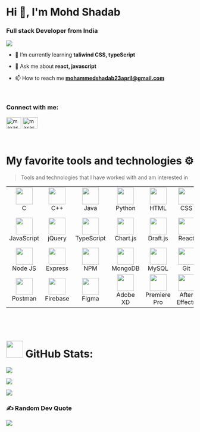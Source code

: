 <h1 align="left">Hi 👋, I'm Mohd Shadab</h1>
<h3 align="left">Full stack Developer from India</h3>

[![](https://visitcount.itsvg.in/api?id=MAXASSASSINS&icon=5&color=1)](https://visitcount.itsvg.in)

- 🌱 I’m currently learning **taliwind CSS, typeScript**

- 💬 Ask me about **react, javascript**

- 📫 How to reach me **mohammedshadab23april@gmail.com**

<br>

<h3 align="left">Connect with me:</h3>
<p align="left">

<a href="https://www.leetcode.com/maxassassins" target="blank"><img align="center" src="https://raw.githubusercontent.com/rahuldkjain/github-profile-readme-generator/master/src/images/icons/Social/leet-code.svg" alt="maxassassins" height="30" width="40" /></a>
<a href="https://auth.geeksforgeeks.org/user/maxassassin" target="blank"><img align="center" src="https://raw.githubusercontent.com/rahuldkjain/github-profile-readme-generator/master/src/images/icons/Social/geeks-for-geeks.svg" alt="maxassassin" height="30" width="40" /></a>
</p>

<br>


#  My favorite tools and technologies ⚙️
> Tools and technologies that I have worked with and am interested in 

<table>

  <tr>
  <!-- C -->
  <td align="center" width="96">
    <img 
    src="https://res.cloudinary.com/dyod45bn8/image/upload/v1676227978/My_Github_Profile/icons8-c-programming-96_es679w.png" 
    width="45" height="45" />
    <br>C
  </td>

  <!-- C++ -->
  <td align="center"  width="96">
      <img 
      src="https://res.cloudinary.com/dyod45bn8/image/upload/v1676227977/My_Github_Profile/cpp-icon_t0nptw.svg" width="45" height="45" />
      <br>C++
  </td>

  <!-- Java -->
  <td align="center" width="96">
    <img 
    src="https://res.cloudinary.com/dyod45bn8/image/upload/v1676227979/My_Github_Profile/java-icon_rwaylx.svg" width="45" height="45" />
    <br>Java
  </td>

  <!-- Python -->
  <td align="center" width="96">
    <img 
    src="https://res.cloudinary.com/dyod45bn8/image/upload/v1676227981/My_Github_Profile/python-icon_zo72dl.svg" width="45" height="45" />
    <br>Python
  </td>

  <!-- HTML -->
  <td align="center" width="96">
    <img 
    src="https://res.cloudinary.com/dyod45bn8/image/upload/v1676300204/My_Github_Profile/html_ubptze.png" width="45" height="45" />
    <br>HTML
  </td>

  <!-- CSS -->
  <td align="center" width="96">
    <img 
    src="https://res.cloudinary.com/dyod45bn8/image/upload/v1676300112/My_Github_Profile/css3_ft82g9.png" width="45" height="45" />
    <br>CSS
  </td>

  <!-- Bootstrap -->
  <td align="center" width="96">
    <img 
    src="https://res.cloudinary.com/dyod45bn8/image/upload/v1677749309/My_Github_Profile/bootstrap-logo-shadow_z1pi98.png" width="45" height="45" />
    <br>Bootstrap
  </td>

  <!-- SASS -->
  <td align="center" width="96">
    <img 
    src="https://res.cloudinary.com/dyod45bn8/image/upload/v1676227983/My_Github_Profile/sass-icon_cclhok.svg" width="45" height="45" />
    <br>SASS
  </td>

  <!-- tailwind CSS -->
  <td align="center" width="96">
    <img 
    src="https://res.cloudinary.com/dyod45bn8/image/upload/v1676302100/My_Github_Profile/tailwind-css_qon5ll.svg" width="45" height="45" />
    <br>Tailwind
  </td>
  
  </tr>

  <tr>

  <!-- JavaScript -->
  <td align="center" width="96">
    <img 
    src="https://res.cloudinary.com/dyod45bn8/image/upload/v1676227980/My_Github_Profile/js-icon_rmpr90.svg" width="45" height="45" />
    <br>JavaScript
  </td>

  <!-- jquery -->
  <td align="center" width="96">
    <img 
    src="https://res.cloudinary.com/dyod45bn8/image/upload/v1676227980/My_Github_Profile/jquery_icon-1320185152994214115_xrwbtk.svg" width="45" height="45" />
    <br>jQuery
  </td>


  <!-- TypeScript -->
  <td align="center" width="96">
    <img 
    src="https://res.cloudinary.com/dyod45bn8/image/upload/v1676227983/My_Github_Profile/ts-icon_jgteov.svg" width="45" height="45" />
    <br>TypeScript
  </td>

  <!-- chart.js -->
  <td align="center" width="96">
    <img 
    src="https://res.cloudinary.com/dyod45bn8/image/upload/v1676227976/My_Github_Profile/chartjs-logo-1_zepx2u.svg" width="45" height="45" />
    <br>Chart.js
  </td>

  <!-- Draft.js -->
  <td align="center" width="96">
    <img 
    src="https://res.cloudinary.com/dyod45bn8/image/upload/v1676303561/My_Github_Profile/draftjs-logo_mbp0vl.svg" width="45" height="45" />
    <br>Draft.js
  </td>

  <!-- React -->
  <td align="center" width="96">
    <img 
    src="https://res.cloudinary.com/dyod45bn8/image/upload/v1676227981/My_Github_Profile/react-icon_zbhg7b.svg" width="45" height="45" />
    <br>React
  </td>

  <!-- Redux -->
  <td align="center" width="96">
    <img 
    src="https://res.cloudinary.com/dyod45bn8/image/upload/v1676227982/My_Github_Profile/redux-icon_xxadkv.svg" width="45" height="45" />
    <br>Redux
  </td>

  <!-- React Router -->
  <td align="center" width="96">
    <img 
    src="https://res.cloudinary.com/dyod45bn8/image/upload/v1676227982/My_Github_Profile/react-router-mark-color_vgvw6d.svg" width="45" height="45" />
    <br>React Router
  </td>

  <!-- Material UI -->
  <td align="center" width="96">
    <img 
    src="https://res.cloudinary.com/dyod45bn8/image/upload/v1676304452/My_Github_Profile/MUI_auew57.png" width="45" height="45" />
    <br>Material UI
  </td>
  </tr>
  
  <tr>
  <!-- NodeJS -->
  <td align="center" width="96">
    <img 
    src="https://res.cloudinary.com/dyod45bn8/image/upload/v1676304076/My_Github_Profile/node-js_duxg8w.svg" width="45" height="45" />
    <br>Node JS
  </td>

   <!-- Express -->
  <td align="center" width="96">
    <img 
    src="https://res.cloudinary.com/dyod45bn8/image/upload/v1676227977/My_Github_Profile/express_dkdklp.webp" width="45" height="45" />
    <br>Express
  </td>

  <!-- npm -->
  <td align="center" width="96">
    <img 
    src="https://res.cloudinary.com/dyod45bn8/image/upload/v1676227981/My_Github_Profile/npm_jttof1.png" width="45" height="45" />
    <br>NPM
  </td>

  <!-- MongoDB -->
  <td align="center" width="96">
    <img 
    src="https://res.cloudinary.com/dyod45bn8/image/upload/v1676227981/My_Github_Profile/mongodb_cmfuvb.svg" width="45" height="45" />
    <br>MongoDB
  </td>

  <!-- MySQL -->
  <td align="center" width="96">
    <img 
    src="https://res.cloudinary.com/dyod45bn8/image/upload/v1676227981/My_Github_Profile/mysql-icon_n0jwhy.svg" width="45" height="45" />
    <br>MySQL
  </td>

  <!-- Git -->
  <td align="center" width="96">
    <img 
    src="https://res.cloudinary.com/dyod45bn8/image/upload/v1676301157/My_Github_Profile/git_iwpx3j.svg" width="45" height="45" />
    <br>Git
  </td>

  <!-- GitHub -->
  <td align="center" width="96">
    <img 
    src="https://res.cloudinary.com/dyod45bn8/image/upload/v1676227978/My_Github_Profile/github-icon_wuyhfe.svg" width="45" height="45" />
    <br>GitHub
  </td>

  <!-- socket.io -->
  <td align="center" width="96">
    <img 
    src="https://res.cloudinary.com/dyod45bn8/image/upload/v1676227983/My_Github_Profile/socket_io_xopltx.svg" width="45" height="45" />
    <br>Socket.io
  </td>

  <!-- Babel -->
  <td align="center" width="96">
    <img 
    src="https://res.cloudinary.com/dyod45bn8/image/upload/v1676227977/My_Github_Profile/babel_oz1ofv.svg" width="45" height="45" />
    <br>Babel
  </td>

  </tr>

  <tr>

  <!-- Postman -->
  <td align="center" width="96">
    <img 
    src="https://res.cloudinary.com/dyod45bn8/image/upload/v1676304870/My_Github_Profile/postman_anbuda.svg" width="45" height="45" />
    <br>Postman
  </td>

  <!-- Firebase -->
  <td align="center" width="96">
    <img 
    src="https://res.cloudinary.com/dyod45bn8/image/upload/v1677748354/My_Github_Profile/firebase_cczdbi.svg" width="45" height="45" />
    <br>Firebase
  </td>

  <!-- Figma -->
  <td align="center" width="96">
    <img 
    src="https://res.cloudinary.com/dyod45bn8/image/upload/v1676227978/My_Github_Profile/figma-logo_qlm8bg.png" width="45" height="45" />
    <br>Figma
  </td>

  <!-- Adobe XD -->
  <td align="center" width="96">
    <img 
    src="https://res.cloudinary.com/dyod45bn8/image/upload/v1676227974/My_Github_Profile/adobe-xd_bdfwh9.svg" width="45" height="45" />
    <br>Adobe XD
  </td>


  <!-- Adobe Premiere Pro -->
  <td align="center" width="96">
    <img 
    src="https://res.cloudinary.com/dyod45bn8/image/upload/v1676305386/My_Github_Profile/adobe-premiere-pro_pgarsv.svg" width="45" height="45" />
    <br>
    Premiere Pro
  </td>

  <!-- Adobe After Effects -->
  <td align="center" width="96">
    <img 
    src="https://res.cloudinary.com/dyod45bn8/image/upload/v1676227974/My_Github_Profile/adobe-after-effects_u4oc3i.svg" width="45" height="45" />
    <br>After Effects
  </td>

  <!-- Blender -->
  <td align="center" width="96">
    <img 
    src="https://res.cloudinary.com/dyod45bn8/image/upload/v1676227977/My_Github_Profile/blender-logo_ui98oq.png" width="45" height="45" />
    <br>Blender
  </td>

  <!-- Canva -->
  <td align="center" width="96">
    <img 
    src="https://res.cloudinary.com/dyod45bn8/image/upload/v1676227979/My_Github_Profile/icons8-canva_dlnfuz.svg" width="45" height="45" />
    <br>Canva
  </td>

  <!-- Notion -->
  <td align="center" width="96">
    <img 
    src="https://res.cloudinary.com/dyod45bn8/image/upload/v1676304569/My_Github_Profile/notion_rzp5go.svg" width="45" height="45" />
    <br>Notion
  </td>
  </tr>

</table>

<br>
<br>

# <img src="https://res.cloudinary.com/dyod45bn8/image/upload/v1677511823/My_Github_Profile/analytics_imkuht.png" width=45 height=45></img> GitHub Stats:
![](https://github-readme-stats.vercel.app/api?username=MAXASSASSINS&theme=radical&hide_border=false&include_all_commits=false&count_private=false)<br/>

![](https://github-readme-streak-stats.herokuapp.com/?user=MAXASSASSINS&theme=radical&hide_border=false)<br/>

![](https://github-readme-stats.vercel.app/api/top-langs/?username=MAXASSASSINS&theme=radical&hide_border=false&include_all_commits=false&count_private=false&layout=compact)

### ✍️ Random Dev Quote
![](https://quotes-github-readme.vercel.app/api?type=horizontal&theme=radical)


